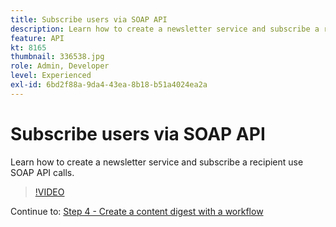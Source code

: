 ```yaml
---
title: Subscribe users via SOAP API
description: Learn how to create a newsletter service and subscribe a recipient use SOAP API calls.
feature: API
kt: 8165
thumbnail: 336538.jpg
role: Admin, Developer
level: Experienced
exl-id: 6bd2f88a-9da4-43ea-8b18-b51a4024ea2a
---
```

# Subscribe users via SOAP API

Learn how to create a newsletter service and subscribe a recipient use SOAP API calls.

>[!VIDEO](https://video.tv.adobe.com/v/336538?quality=12)

Continue to: [Step 4 - Create a content digest with a workflow](/help/tutorial-use-soap-apis/create-article-alert-delivery-overview.md)
